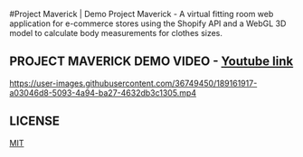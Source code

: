 #Project Maverick | Demo
Project Maverick - A virtual fitting room web application for e-commerce stores using the Shopify API and a WebGL 3D model to calculate body measurements for clothes sizes.

## PROJECT MAVERICK DEMO VIDEO - [Youtube link](https://www.youtube.com/watch?v=2eAhGa0Ss4M&t=33s)
https://user-images.githubusercontent.com/36749450/189161917-a03046d8-5093-4a94-ba27-4632db3c1305.mp4

## LICENSE 
[MIT](https://rem.mit-license.org/)
